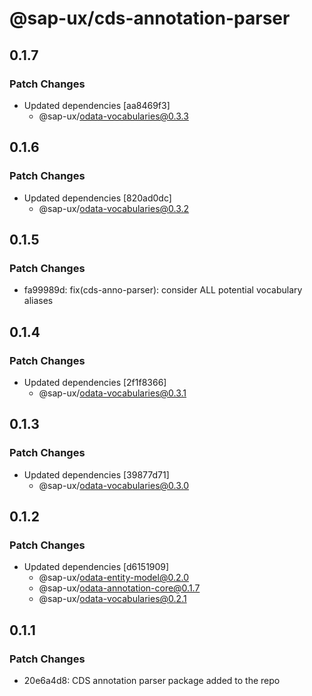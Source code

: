 # @sap-ux/cds-annotation-parser

## 0.1.7

### Patch Changes

-   Updated dependencies [aa8469f3]
    -   @sap-ux/odata-vocabularies@0.3.3

## 0.1.6

### Patch Changes

-   Updated dependencies [820ad0dc]
    -   @sap-ux/odata-vocabularies@0.3.2

## 0.1.5

### Patch Changes

-   fa99989d: fix(cds-anno-parser): consider ALL potential vocabulary aliases

## 0.1.4

### Patch Changes

-   Updated dependencies [2f1f8366]
    -   @sap-ux/odata-vocabularies@0.3.1

## 0.1.3

### Patch Changes

-   Updated dependencies [39877d71]
    -   @sap-ux/odata-vocabularies@0.3.0

## 0.1.2

### Patch Changes

-   Updated dependencies [d6151909]
    -   @sap-ux/odata-entity-model@0.2.0
    -   @sap-ux/odata-annotation-core@0.1.7
    -   @sap-ux/odata-vocabularies@0.2.1

## 0.1.1

### Patch Changes

-   20e6a4d8: CDS annotation parser package added to the repo
